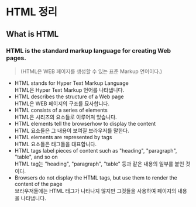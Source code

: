 # HTML 정리

## What is HTML
### HTML is the standard markup language for creating Web pages.
> (HTML은 WEB 페이지를 생성할 수 있는 표준 Markup 언어이다.)

- HTML stands for Hyper Text Markup Language <br>HTML은 Hyper Text Markup 언어를 나타냅니다.
- HTML describes the structure of a Web page <br>HTML은 WEB 페이지의 구조를 묘사합니다.
- HTML consists of a series of elements <br>HTML은 시리즈의 요소들로 이루어져 있습니다.
- HTML elements tell the browserhow to display the content <br>HTML 요소들은 그 내용이 보여질 브라우저를 말한다.
- HTML elements are represented by tags <br>HTML 요소들은 태그들을 대표합니다.
- HTML tags label pieces of content such as "heading", "paragraph", "table", and so on <br>HTML tag는 "heading", "paragraph", "table" 등과 같은 내용의 일부를 붙인 것이다.
- Browsers do not display the HTML tags, but use them to render the content of the page <br>브라우저들에는 HTML 태그가 나타나지 않지만 그것들을 사용하여 페이지의 내용을 나타냅니다.
